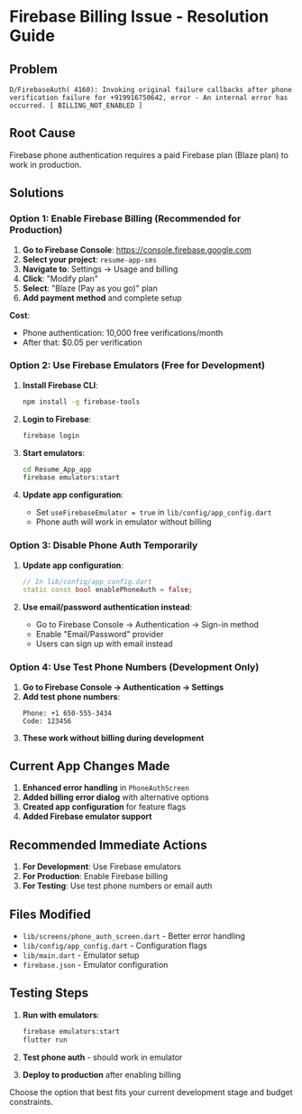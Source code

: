 # Firebase Billing Issue - Resolution Guide

## Problem

```
D/FirebaseAuth( 4160): Invoking original failure callbacks after phone verification failure for +919916750642, error - An internal error has occurred. [ BILLING_NOT_ENABLED ]
```

## Root Cause

Firebase phone authentication requires a paid Firebase plan (Blaze plan) to work in production.

## Solutions

### Option 1: Enable Firebase Billing (Recommended for Production)

1. **Go to Firebase Console**: https://console.firebase.google.com
2. **Select your project**: `resume-app-sms`
3. **Navigate to**: Settings → Usage and billing
4. **Click**: "Modify plan"
5. **Select**: "Blaze (Pay as you go)" plan
6. **Add payment method** and complete setup

**Cost**:

- Phone authentication: 10,000 free verifications/month
- After that: $0.05 per verification

### Option 2: Use Firebase Emulators (Free for Development)

1. **Install Firebase CLI**:

   ```bash
   npm install -g firebase-tools
   ```

2. **Login to Firebase**:

   ```bash
   firebase login
   ```

3. **Start emulators**:

   ```bash
   cd Resume_App_app
   firebase emulators:start
   ```

4. **Update app configuration**:
   - Set `useFirebaseEmulator = true` in `lib/config/app_config.dart`
   - Phone auth will work in emulator without billing

### Option 3: Disable Phone Auth Temporarily

1. **Update app configuration**:

   ```dart
   // In lib/config/app_config.dart
   static const bool enablePhoneAuth = false;
   ```

2. **Use email/password authentication instead**:
   - Go to Firebase Console → Authentication → Sign-in method
   - Enable "Email/Password" provider
   - Users can sign up with email instead

### Option 4: Use Test Phone Numbers (Development Only)

1. **Go to Firebase Console → Authentication → Settings**
2. **Add test phone numbers**:
   ```
   Phone: +1 650-555-3434
   Code: 123456
   ```
3. **These work without billing during development**

## Current App Changes Made

1. **Enhanced error handling** in `PhoneAuthScreen`
2. **Added billing error dialog** with alternative options
3. **Created app configuration** for feature flags
4. **Added Firebase emulator support**

## Recommended Immediate Actions

1. **For Development**: Use Firebase emulators
2. **For Production**: Enable Firebase billing
3. **For Testing**: Use test phone numbers or email auth

## Files Modified

- `lib/screens/phone_auth_screen.dart` - Better error handling
- `lib/config/app_config.dart` - Configuration flags
- `lib/main.dart` - Emulator setup
- `firebase.json` - Emulator configuration

## Testing Steps

1. **Run with emulators**:

   ```bash
   firebase emulators:start
   flutter run
   ```

2. **Test phone auth** - should work in emulator
3. **Deploy to production** after enabling billing

Choose the option that best fits your current development stage and budget constraints.

